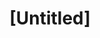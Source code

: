 ---
pid: fs362
title: "[Untitled]"
location_transcription: 
coordinates: "[-75.1525997, 39.9558087]"
zipcode: 
gen_neighborhood: 
neighborhood: 
outside_phl: 
age: '7'
age_range: 6-13
instagram: 
image_file_name: fs_362.jpg
proposal_transcription: A figure of a girl
topic: Person
topic_summary: '0'
type: Sculpture Statue
keywords_other: 
credit: Wan Han
image_labels: 
twitter: 
facebook: 
permalink: "/monuments/fs362/"
layout: item-page
---